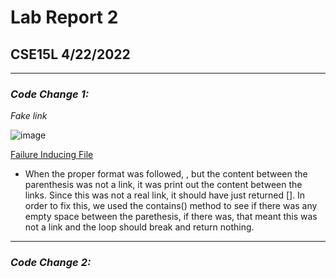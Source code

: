 # Lab Report 2
## CSE15L 4/22/2022

***

### ***Code Change 1:***

*Fake link*

![image](https://user-images.githubusercontent.com/100736576/165000509-4c682f5a-8db8-495f-a798-b79dd3aa609f.png)

[Failure Inducing File](https://github.com/nidhidhamnani/markdown-parser/blob/main/test-file8.md)


- When the proper format was followed, [](), but the content between the parenthesis was not a link, it was print out the content between the links. Since this was not a real link, it should have just returned []. In order to fix this, we used the contains() method to see if there was any empty space between the parethesis, if there was, that meant this was not a link and the loop should break and return nothing. 

***

### ***Code Change 2:***

